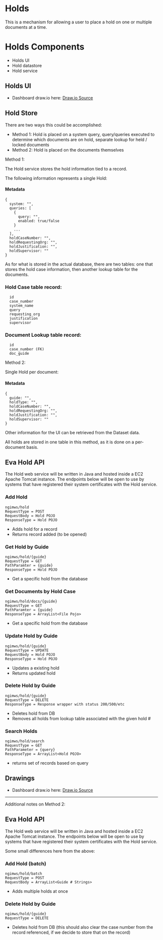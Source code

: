 # Holds

This is a mechanism for allowing a user to place a hold on one or multiple documents at a time.

# Holds Components

- Holds UI
- Hold datastore
- Hold service

## Holds UI
- Dashboard draw.io
here: [Draw.io Source](https://app.diagrams.net/?src=about#HRMSLowside%2Frmslow%2Fmaster%2FDrawings%2FHolds%2FHolds.drawio)

## Hold Store

There are two ways this could be accomplished: 
- Method 1: Hold is placed on a system query, query/queries executed to determine which documents are on hold, separate lookup for held / locked documents
- Method 2: Hold is placed on the documents themselves

Method 1:

The Hold service stores the hold information tied to a record.

The following information represents a single Hold:

#### Metadata
```json5
{
  system: "",
  queries: [
    {
      query: "",
      enabled: true/false
    }
    ...
  ],
  holdCaseNumber: "",
  holdRequestingOrg: "",
  holdJustification: "",
  holdSupervisor: ""
}
```

As for what is stored in the actual database, there are two tables: one that stores the hold case information, then another lookup table for the documents.

### Hold Case table record:
```
  id
  case_number
  system_name
  query
  requesting_org
  justification
  supervisor
```

### Document Lookup table record:
```
  id
  case_number (FK)
  doc_guide
```

Method 2:

Single Hold per document:

#### Metadata
```json5
{
  guide: "",
  holdType: "",
  holdCaseNumber: "",
  holdRequestingOrg: "",
  holdJustification: "",
  holdSupervisor: ""
}
```
Other information for the UI can be retrieved from the Dataset data.

All holds are stored in one table in this method, as it is done on a per-document basis.

## Eva Hold API
The Hold web service will be written in Java and hosted inside a EC2 Apache Tomcat instance.
The endpoints below will be open to use by systems that have registered their system certificates with the Hold service.

### Add Hold
```
ngimws/hold
RequestType = POST
RequestBody = Hold POJO
ResponseType = Hold POJO
```
* Adds hold for a record
* Returns record added (to be opened)

### Get Hold by Guide
```
ngimws/hold/{guide}
RequestType = GET
PathParamter = {guide}
ResponseType = Hold POJO
```
* Get a specific hold from the database

### Get Documents by Hold Case #
```
ngimws/hold/docs/{guide}
RequestType = GET
PathParamter = {guide}
ResponseType = ArrayList<File Pojo>
```
* Get a specific hold from the database

### Update Hold by Guide
```
ngimws/hold/{guide}
RequestType = UPDATE
RequestBody = Hold POJO
ResponseType = Hold POJO
```
* Updates a existing hold
* Returns updated hold

### Delete Hold by Guide
```
ngimws/hold/{guide}
RequestType = DELETE
ResponseType = Response wrapper with status 200/500/etc
```
* Deletes hold from DB
* Removes all holds from lookup table associated with the given hold #

### Search Holds
```
ngimws/hold/search
RequestType = GET
PathParameter = {query}
ResponseType = ArrayList<Hold POJO>
```
* returns set of records based on query

## Drawings
- Dashboard draw.io
here: [Draw.io Source](https://app.diagrams.net/?src=about#HRMSLowside%2Frmslow%2Fmaster%2FDrawings%2FHolds%2FHolds.drawio)

----------------------------------------------------------------------------

Additional notes on Method 2:

## Eva Hold API
The Hold web service will be written in Java and hosted inside a EC2 Apache Tomcat instance.
The endpoints below will be open to use by systems that have registered their system certificates with the Hold service.

Some small differences here from the above:

### Add Hold (batch)
```
ngimws/hold/batch
RequestType = POST
RequestBody = ArrayList<Guide # Strings>
```
* Adds multiple holds at once

### Delete Hold by Guide
```
ngimws/hold/{guide}
RequestType = DELETE
```
* Deletes hold from DB (this should also clear the case number from the record referenced, if we decide to store that on the record)
